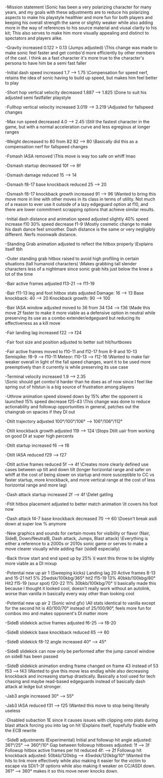 
  -Mission statement
\\Sonic has been a very polarizing character for many years, and my goals with these adjustments are to reduce his polarizing aspects to make his playstyle healthier and more fun for both players and keeping his overall strength the same or slightly weaker while also adding more in the way of references to his source material and viusal clarity to his kit; This also serves to make him more visually appealing and distinct to spectators and players alike.


  -Gravity increased 0.122 > 0.13 (Jumps adjusted)
\\This change was made to make sonic feel faster and get combo'd more efficiently by other members of the cast. I think as a fast character it's more true to the character's persona to have him be a semi fast faller
  
  -Initial dash speed increased 
      1.7 --> 1.75
\\Compensation for speed nerf, retains the idea of sonic having to build up speed, but makes him feel better to play
  
  -Short hop vertical velocity decreased
      1.887 --> 1.825
\\Done to suit his adjusted semi fastfaller playstyle
  
  -Fullhop vertical velocity increased
      3.019 --> 3.219
\\Adjusted for fallspeed changes
  
  -Max run speed decreased
      4.0 --> 2.45
\\Still the fastest character in the game, but with a normal acceleration curve and less egregious at longer ranges
  
  -Weight decreased to 80 from 82
      82 --> 80
\\Basically did this as a compensation nerf for fallspeed changes
  
  -Fsmash IASA removed
\\This move is way too safe on whiff lmao
  
  -Dsmash startup decreased
      10f --> 8f
  
  -Dsmash damage reduced
      15 --> 14

  -Dsmash f8-17 base knockback reduced
      25 --> 20
   
  -Dsmash f8-17 knockback growth increased
      91 --> 96
\\Wanted to bring this move more in line with other moves in its class in terms of utility. Not much of a reason to ever use it outside of a lazy edgeguard option at f10, and there are lower commitment scrapping options that achieve similar results.

  -Initial dash distance and animation speed adjusted slightly 
      40% speed increase f10
      30% speed decrease f1-9
\\Mostly cosmetic change to make his dash dance feel smoother. Dash distance is the same or very negligibly different. Nerfs moonwalk distance.
  
  -Standing Grab animation adjusted to reflect the hitbox properly
\\Explains itself tbh
  
  -Outer standing grab hitbox raised to avoid high profiling in certain situations (tall humanoid characters)
\\Makes grabbing tall slender characters less of a nightmare since sonic grab hits just below the knee a lot of the time
  
  -Bair active frames adjusted
      f13-21 --> f11-19
    

  -Bair f11-13 leg and foot hitbox stats adjusted
      Damage: 16 --> 13
      Base knockback: 40 --> 20
      Knockback growth: 90 --> 100
      
  -Bair IASA window adjusted moved to 36 from 34
      f34 --> f36
\\Made this move 2f faster to make it more viable as a defensive option in neutral while preserving its use as a combo extender/edgeguard but reducing its effectiveness as a kill move 
   
  -Fair landing lag increased 
      f22 --> f24
      
  -Fair foot size and position adjusted to better suit hit/hurtboxes

  -Fair active frames moved to f10-11 and f12-17 from 8-9 and 10-13
      Semispike: f8-9 --> f10-11
      Meteor: f10-13 --> f12-16
\\Wanted to make fair weaker overall in light of the fall speed changes, want it to be used more preemptively than it currently is while preserving its use case
  
  -Terminal velocity increased
      1.9 --> 2.35  
\\Sonic should get combo'd harder than he does as of now since I feel like spring out of hitstun is a big source of frustration among players
  
  -Uthrow animation speed slowed down by 15% after the opponent is launched 
      15% speed decrease f25-43
\\This change was done to reduce actionability and followup opportunities in general, patches out the chaingrab on spacies if they DI out
  
  -Dtilt trajectory adjusted
      100°/100°/106° --> 106°/106°/112°
  
  -Dtilt knockback growth adjusted
      119 --> 124
\\Stops Dtilt uair from working on good DI at super high percents  
   
  -Dtilt startup increased
      f6 --> f8
  
  -Dtilt IASA reduced
      f29 --> f27
  
  -Dtilt active frames reduced
      5f --> 4f
\\Creates more clearly defined use cases between up tilt and down tilt (longer horizontal range and safer on whiff at the cost of being slower on startup and more susceptible to CC vs faster startup, more knockback, and more vertical range at the cost of less horizontal range and more lag) 
  
  -Dash attack startup increased
      2f --> 4f
\\Delet gatling
  
  -Ftilt hitbox placement adjusted to better match animation
\\It covers his foot now
  
  -Dash attack f4-7 base knockback decreased
      70 --> 60 
\\Doesn't break asdi down at super low % anymore
  
  -New graphics and sounds for certain moves for visibility or flavor (Nair, SideB, Down/NeutralB, Dash attack, Jumps, Blast attack)
\\Everything is either a reference to a 2000s or 2010s sonic game or serves to make a move clearer visually while adding flair (sideB especially)
  
  -Back throw start and end sped up by 25%
\\I want this throw to be slightly more viable as a DI mixup 
  
  -Potential new up air 1 (Sweeping kicks)
      Landing lag 20
      Active frames 8-13 and 15-21
      hit1 5% 25wdsk/100kbg/365°
      hit2 f15-19 13% 40bkb/100kbg/80°
      Hit2 f15-19 (sour spot) f20-22 11% 30bkb/100kbg/70°
\\I basically made this because I thought it looked cool, doesn't really work without an autolink, worse than vanilla in basically every way other than looking cool
  
  -Potential new up air 2 (Sonic wind gfx)
\\All stats identical to vanilla except for the second hit is 40/100/70° instead of 25/100/90°, feels more fun for combos imo and makes opponent's DI matter more
  
  -SideB slidekick active frames adjusted
      f6-25 --> f8-20

  -SideB slidekick base knockback reduced
      65 --> 60
      
  -SideB slidekick f8-12 angle increased
      40° --> 45°

  -SideB slidekick can now only be performed after the jump cancel window on sideB has been passed

  -SideB slidekick animation ending frame changed on frame 43 instead of 53
      f53 --> f43
\\Wanted to give this move less endlag while also decreasing knockback and increasing startup drastically. Basically a tool used for tech chasing and maybe read-based edgeguards instead of basically dash attack at ledge but stronger.
  
  -Jab3 angle increased
      30° --> 55°

  -Jab3 IASA reduced
      f31 --> f25
\\Wanted this move to stop being literally useless

  -Disabled subaction 1E since it causes issues with clipping onto plats during blast attack forcing you into lag on hit
\\Explains itself, hopefully fixable with the ECB rewrite
  
  -SideB adjustments (Experimental)
      Initial and followup hit angle adjusted: 361°/25° --> 360°/10°
      Gap between followup hitboxes adjusted: 1f --> 3f
      Followup hitbox active frames per hit reduced 4f: --> 2f
      Followup hit knockback adjusted: 50bkb/120kbg --> 45wdsk/120kbg/10°
\\Wanted the hits to link more effectively while also making it easier for the victim to escape via SDI/1-3f options while also making it weaker on CC/ASDI down. 361° --> 360° makes it so this move never knocks down.
